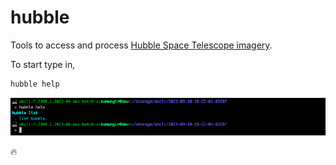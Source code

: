 # hubble

Tools to access and process [Hubble Space Telescope imagery](https://registry.opendata.aws/hst/). 

To start type in,

```bash
hubble help
```

![image](./assets/marquee.png)

🔥

